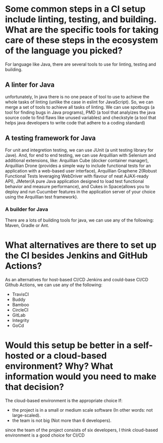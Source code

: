 # Some common steps in a CI setup include linting, testing, and building. What are the specific tools for taking care of these steps in the ecosystem of the language you picked?

For language like Java, there are several tools to use for linting, testing and building.

## A linter for Java

unfortunately, In java there is no one peace of tool to use to achieve the whole tasks of linting (unlike the case in eslint for JavaScript). So, we can merge a set of tools to achieve all tasks of linting. We can use spotbugs (a tool for finding bugs in Java programs), PMD (a tool that analyizes the java source code to find flaws like unused variables) and checkstyle (a tool that helps java developers to write code that adhere to a coding standard)

## A testing framework for Java

For unit and integretion testing, we can use JUnit (a unit testing library for Jave). And, for end to end testing, we can use Arquillian with Selenium and additional extensions, like: Arquillian Cube (docker container manager), Arquillian Drone (provides a simple way to include functional tests for an application with a web-based user interface), Arquillian Graphene 2(Robust Functional Tests leveraging WebDriver with flavour of neat AJAX-ready API), JMeter(A pure Java application designed to load test functional behavior and measure performance), and Cukes in Space(allows you to deploy and run Cucumber features in the application server of your choice using the Arquillian test framework).

### A builder for Java

There are a lots of building tools for java, we can use any of the following: Maven, Gradle or Ant.

# What alternatives are there to set up the CI besides Jenkins and GitHub Actions?

As an alternatives for host-based CI/CD Jenkins and could-base CI/CD Github Actions, we can use any of the following:

- TravisCI
- Buddy
- Bamboo
- CircleCI
- GitLab
- Integrity
- GoCd

# Would this setup be better in a self-hosted or a cloud-based environment? Why? What information would you need to make that decision?

The cloud-based environment is the appropriate choice If:

- the project is in a small or medium scale software (In other words: not large-scaled).
- the team is not big (Not more than 6 developers).

since the team of the project consists of six developers, I think cloud-based environment is a good choice for CI/CD
